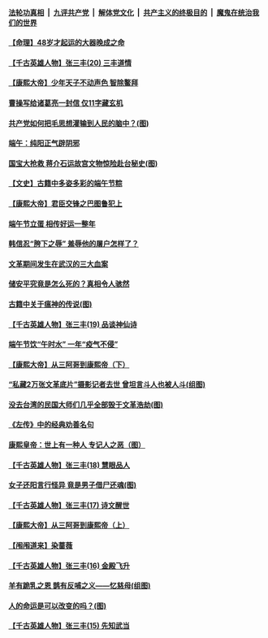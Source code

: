 

####  [法轮功真相](../../../../basic/blob/master/README.md?t=06282102) &nbsp;|&nbsp; [九评共产党](../../../../9ping.md/blob/master/README.md?t=06282102) &nbsp;|&nbsp; [解体党文化](../../../../jtdwh.md/blob/master/README.md?t=06282102)  &nbsp;|&nbsp; [共产主义的终极目的](../../../../gczydzjmd.md/blob/master/README.md?t=06282102) &nbsp;|&nbsp; [魔鬼在统治我们的世界](../../../../mgztzwmdsj.md/blob/master/README.md?t=06282102) 

#### [【命理】48岁才起运的大器晚成之命](../pages/prog647/a102881385.md?t=06282102) 

#### [【千古英雄人物】张三丰(20) 三丰道情](../pages/prog647/a102881291.md?t=06282102) 

#### [【康熙大帝】少年天子不动声色 智除鳌拜](../pages/prog647/a102881250.md?t=06282102) 

#### [曹操写给诸葛亮一封信 仅11字藏玄机](../pages/prog647/a102880766.md?t=06282102) 

#### [共产党如何把毛思想灌输到人民的脑中？(图)](../pages/prog647/a102880751.md?t=06282102) 

#### [端午：纯阳正气辟阴邪](../pages/prog647/a102880609.md?t=06282102) 

#### [国宝大抢救 蒋介石运故宫文物惊险赴台秘史(图)](../pages/prog647/a102879919.md?t=06282102) 

#### [【文史】古籍中多姿多彩的端午节粽](../pages/prog647/a102879828.md?t=06282102) 

#### [【康熙大帝】君臣交锋之巴图鲁犯上](../pages/prog647/a102879753.md?t=06282102) 

#### [端午节立蛋 相传好运一整年](../pages/prog647/a102879414.md?t=06282102) 

#### [韩信忍“胯下之辱” 羞辱他的屠户怎样了？](../pages/prog647/a102879267.md?t=06282102) 

#### [文革期间发生在武汉的三大血案](../pages/prog647/a102879261.md?t=06282102) 

#### [储安平究竟是怎么死的？真相令人骇然](../pages/prog647/a102879255.md?t=06282102) 

#### [古籍中关于瘟神的传说(图)](../pages/prog647/a102879183.md?t=06282102) 

#### [【千古英雄人物】张三丰(19) 品谈神仙诗](../pages/prog647/a102879036.md?t=06282102) 

#### [端午节饮“午时水” 一年“疫气不侵”](../pages/prog647/a102878487.md?t=06282102) 

#### [【康熙大帝】从三阿哥到康熙帝（下）](../pages/prog647/a102878867.md?t=06282102) 

#### [“私藏2万张文革底片”摄影记者去世 曾坦言斗人也被人斗(组图)](../pages/prog647/a102878442.md?t=06282102) 

#### [没去台湾的民国大师们几乎全部毁于文革浩劫(图)](../pages/prog647/a102878438.md?t=06282102) 

#### [《左传》中的经典劝善名句](../pages/prog647/a102877510.md?t=06282102) 

#### [康熙皇帝：世上有一种人 专记人之恶（图）](../pages/prog647/a102877478.md?t=06282102) 

#### [【千古英雄人物】张三丰(18) 慧眼品人](../pages/prog647/a102877321.md?t=06282102) 

#### [女子还阳言行怪异 竟是男子借尸还魂(图)](../pages/prog647/a102876593.md?t=06282102) 

#### [【千古英雄人物】张三丰(17) 诗文醒世](../pages/prog647/a102876526.md?t=06282102) 

#### [【康熙大帝】从三阿哥到康熙帝（上）](../pages/prog647/a102876250.md?t=06282102) 

#### [【闱闱道来】染蔷薇](../pages/prog647/a102876076.md?t=06282102) 

#### [【千古英雄人物】张三丰(16) 金殿飞升](../pages/prog647/a102876032.md?t=06282102) 

#### [羊有跪乳之恩 鹊有反哺之义——忆慈母(组图)](../pages/prog647/a102875584.md?t=06282102) 

#### [人的命运是可以改变的吗？(图)](../pages/prog647/a102875576.md?t=06282102) 

#### [【千古英雄人物】张三丰(15) 先知武当](../pages/prog647/a102875425.md?t=06282102) 

